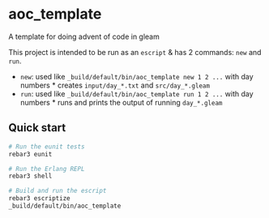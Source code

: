 # aoc_template

A template for doing advent of code in gleam

This project is intended to be run as an `escript` & has 2 commands: `new` and `run`.

- `new`: used like `_build/default/bin/aoc_template new 1 2 ...` with day numbers * creates `input/day_*.txt` and `src/day_*.gleam`
- `run`: used like `_build/default/bin/aoc_template run 1 2 ...` with day numbers * runs and prints the output of running `day_*.gleam`

## Quick start

```sh
# Run the eunit tests
rebar3 eunit

# Run the Erlang REPL
rebar3 shell

# Build and run the escript
rebar3 escriptize
_build/default/bin/aoc_template
```
